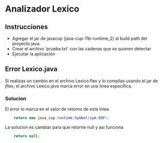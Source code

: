 # Analizador Lexico

## Instrucciones

-   Agregar el jar de javacup (java-cup-11b-runtime_2) al build path del proyecto java.
-   Crear el archivo 'prueba.txt' con las cadenas que se quieren detectar
-   Ejecutar la aplicación

## Error Lexico.java

Si realizas un cambio en el archivo Lexico.flex y lo compilas usando el jar de jflex, el archivo Lexico.java marca error en una linea específica.

### Solucion

El error lo marca en el valor de retorno de esta linea

```java
    return new java_cup.runtime.Symbol(sym.EOF);
```

La solucion es cambiar para que retorne null y asi funciona

```java
    return null;
```

